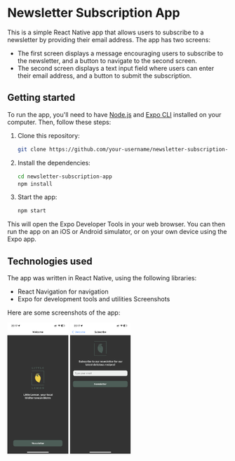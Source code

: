 # Newsletter Subscription App

This is a simple React Native app that allows users to subscribe to a newsletter by providing their email address. The app has two screens:

- The first screen displays a message encouraging users to subscribe to the newsletter, and a button to navigate to the second screen.
- The second screen displays a text input field where users can enter their email address, and a button to submit the subscription.

## Getting started

To run the app, you'll need to have [Node.js](https://nodejs.org/) and [Expo CLI](https://docs.expo.io/workflow/expo-cli/) installed on your computer. Then, follow these steps:

1. Clone this repository:

   ```sh
   git clone https://github.com/your-username/newsletter-subscription-app.git
   ```
2. Install the dependencies:

    ```sh
    cd newsletter-subscription-app
    npm install
    ```
3. Start the app:
    ```sh
    npm start
    ```

This will open the Expo Developer Tools in your web browser. You can then run the app on an iOS or Android simulator, or on your own device using the Expo app.

## Technologies used

The app was written in React Native, using the following libraries:

- React Navigation for navigation
- Expo for development tools and utilities
Screenshots

Here are some screenshots of the app:<p>
<img src="./assets/IMG_5424.PNG" alt="Image description" height="300">
<img src="./assets/IMG_5425.PNG" alt="Image description" height="300">